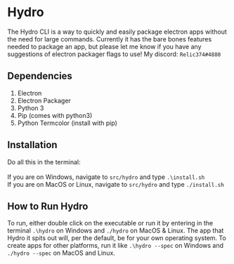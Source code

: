 # Hydro

The Hydro CLI is a way to quickly and easily package electron apps without the need for large commands.
Currently it has the bare bones features needed to package an app, but please let me know if you have any suggestions of electron packager flags to use! My discord: `Relic374#4880`

## Dependencies
1. Electron
2. Electron Packager
3. Python 3
4. Pip (comes with python3)
5. Python Termcolor (install with pip)

## Installation
Do all this in the terminal:<br>
<br>
If you are on Windows, navigate to `src/hydro` and type `.\install.sh`<br>
If you are on MacOS or Linux, navigate to `src/hydro` and type `./install.sh`

## How to Run Hydro
To run, either double click on the executable or run it by entering in the terminal `.\hydro` on Windows and `./hydro` on MacOS & Linux.
The app that Hydro it spits out will, per the default, be for your own operating system. To create apps for other platforms, run it like `.\hydro --spec` on Windows and `./hydro --spec` on MacOS and Linux.
